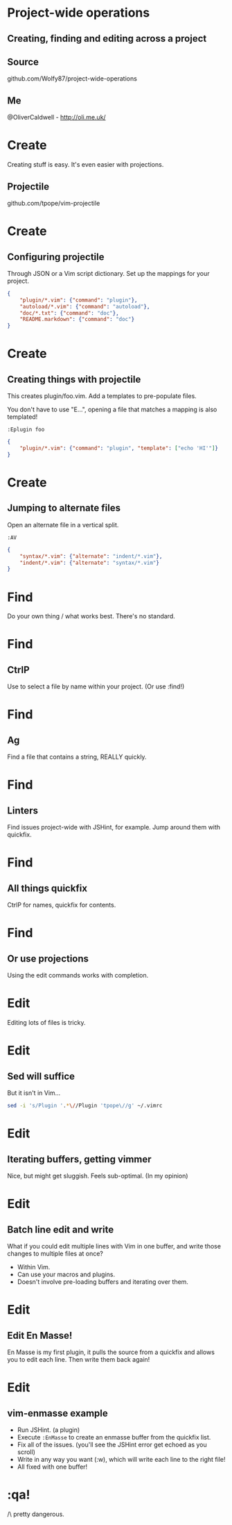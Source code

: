 # Project-wide operations

## Creating, finding and editing across a project

## Source

github.com/Wolfy87/project-wide-operations

## Me

@OliverCaldwell - http://oli.me.uk/


# Create

Creating stuff is easy. It's even easier with projections.

## Projectile

github.com/tpope/vim-projectile


# Create

## Configuring projectile

Through JSON or a Vim script dictionary. Set up the mappings for your project.

```json
{
	"plugin/*.vim": {"command": "plugin"},
	"autoload/*.vim": {"command": "autoload"},
	"doc/*.txt": {"command": "doc"},
	"README.markdown": {"command": "doc"}
}
```


# Create

## Creating things with projectile

This creates plugin/foo.vim. Add a templates to pre-populate files.

You don't have to use "E...", opening a file that matches a mapping is also templated!

```vim
:Eplugin foo
```

```json
{
	"plugin/*.vim": {"command": "plugin", "template": ["echo 'HI'"]}
}
```


# Create

## Jumping to alternate files

Open an alternate file in a vertical split.

```vim
:AV
```

```json
{
	"syntax/*.vim": {"alternate": "indent/*.vim"},
	"indent/*.vim": {"alternate": "syntax/*.vim"}
}
```


# Find

Do your own thing / what works best. There's no standard.


# Find

## CtrlP

Use to select a file by name within your project. (Or use :find!)


# Find

## Ag

Find a file that contains a string, REALLY quickly.


# Find

## Linters

Find issues project-wide with JSHint, for example. Jump around them with quickfix.


# Find

## All things quickfix

CtrlP for names, quickfix for contents.


# Find

## Or use projections

Using the edit commands works with completion.


# Edit

Editing lots of files is tricky.


# Edit

## Sed will suffice

But it isn't in Vim...

```bash
sed -i 's/Plugin '.*\//Plugin 'tpope\//g' ~/.vimrc
```


# Edit

## Iterating buffers, getting vimmer

Nice, but might get sluggish. Feels sub-optimal. (In my opinion)


# Edit

## Batch line edit and write

What if you could edit multiple lines with Vim in one buffer, and write those changes to multiple files at once?

 * Within Vim.
 * Can use your macros and plugins.
 * Doesn't involve pre-loading buffers and iterating over them.


# Edit

## Edit En Masse!

En Masse is my first plugin, it pulls the source from a quickfix and allows you to edit each line. Then write them back again!


# Edit

## vim-enmasse example

 * Run JSHint. (a plugin)
 * Execute `:EnMasse` to create an enmasse buffer from the quickfix list.
 * Fix all of the issues. (you'll see the JSHint error get echoed as you scroll)
 * Write in any way you want (:w), which will write each line to the right file!
 * All fixed with one buffer!


# :qa!

/\ pretty dangerous.